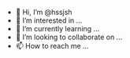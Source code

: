 - 👋 Hi, I’m @hssjsh
- 👀 I’m interested in ...
- 🌱 I’m currently learning ...
- 💞️ I’m looking to collaborate on ...
- 📫 How to reach me ...

<!---
hssjsh/hssjsh is a ✨ special ✨ repository because its `README.md` (this file) appears on your GitHub profile.
You can click the Preview link to take a look at your changes.
--->
